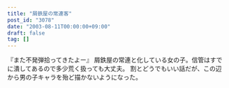 ```yaml
---
title: "屑鉄屋の常連客"
post_id: "3078"
date: "2003-08-11T00:00:00+09:00"
draft: false
tag: []
---
```



『また不発弾拾ってきたよー』 屑鉄屋の常連と化している女の子。信管はすでに潰してあるので多少荒く扱っても大丈夫。 割とどうでもいい話だが、この辺から男の子キャラを殆ど描かないようになった。
